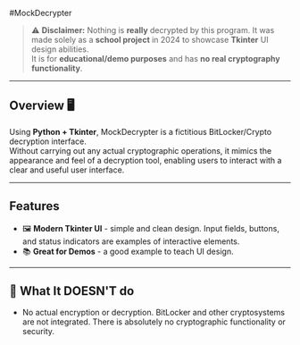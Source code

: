 #MockDecrypter

 > ⚠️ **Disclaimer:** Nothing is **really** decrypted by this program.  It was made solely as a **school project** in 2024 to showcase **Tkinter** UI design abilities.  
 >  It is for **educational/demo purposes** and has **no real cryptography functionality**.

 ---

 ## Overview 🖥

 Using **Python + Tkinter**, MockDecrypter is a fictitious BitLocker/Crypto decryption interface.  
 Without carrying out any actual cryptographic operations, it mimics the appearance and feel of a decryption tool, enabling users to interact with a clear and useful user interface.

 ---

 ## Features

 - 🖼️ **Modern Tkinter UI** - simple and clean design.
 Input fields, buttons, and status indicators are examples of interactive elements.
 - 📚 **Great for Demos** - a good example to teach UI design.

 ---

 ## 🚫 What It **DOESN'T** do

 - No actual encryption or decryption.
 BitLocker and other cryptosystems are not integrated.
 There is absolutely no cryptographic functionality or security.
